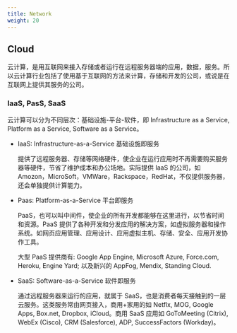 ```yaml
---
title: Network
weight: 20
---
```


## Cloud

云计算，是用互联网来接入存储或者运行在远程服务器端的应用，数据，服务。所以云计算行业包括了使用基于互联网的方法来计算，存储和开发的公司，或说是在互联网上提供其服务的公司。

### IaaS, PasS, SaaS

云计算可以分为不同层次：基础设施-平台-软件，即 Infrastructure as a Service, Platform as a Service, Software as a Service。

- IaaS: Infrastructure-as-a-Service 基础设施即服务

    提供了远程服务器、存储等网络硬件，使企业在运行应用时不再需要购买服务器等硬件，节省了维护成本和办公场地。实际提供 IaaS 的公司，如 Amozon，MicroSoft，VMWare，Rackspace，RedHat，不仅提供服务器，还会单独提供计算能力。

- Paas: Platform-as-a-Service 平台即服务

    PaaS，也可以叫中间件，使企业的所有开发都能够在这里进行，以节省时间和资源。PaaS 提供了各种开发和分发应用的解决方案，如虚拟服务器和操作系统。如网页应用管理、应用设计、应用虚拟主机、存储、安全、应用开发协作工具。

    大型 PaaS 提供商有: Google App Engine, Microsoft Azure, Force.com, Heroku, Engine Yard; 以及新兴的 AppFog, Mendix, Standing Cloud.

- SaaS: Software-as-a-Service 软件即服务

    通过远程服务器来运行的应用，就属于 SaaS，也是消费者每天接触到的一层云服务。这类服务常由网页接入，商用+家用的如 Netflx, MOG, Google Apps, Box.net, Dropbox, iCloud。商用 SaaS 应用如 GoToMeeting (Citrix), WebEx (Cisco), CRM (Salesforce), ADP, SuccessFactors (Workday)。

